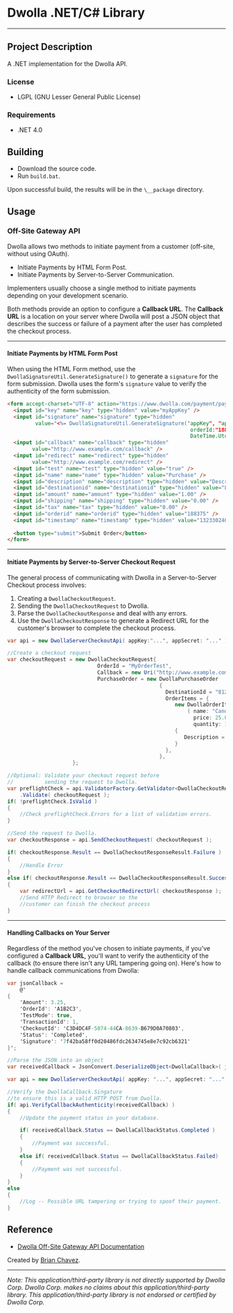 Dwolla .NET/C# Library
======================
----------------------

Project Description
-------------------
A .NET implementation for the Dwolla API.

### License
* LGPL (GNU Lesser General Public License)

### Requirements
* .NET 4.0

Building
--------
* Download the source code.
* Run `build.bat`.

Upon successful build, the results will be in the `\__package` directory.

Usage
-----
### Off-Site Gateway API
Dwolla allows two methods to initiate payment from a customer (off-site, without using OAuth).

* Initiate Payments by HTML Form Post.
* Initiate Payments by Server-to-Server Communication.

Implementers usually choose a single method to initiate payments depending on your development scenario.

Both methods provide an option to configure a **Callback URL**. The **Callback URL** is a location on your server where Dwolla will post a JSON object that describes the success or failure of a payment after the user has completed the checkout process.

----
#### Initiate Payments by HTML Form Post
When using the HTML Form method, use the `DwollaSignatureUtil.GenerateSignature()` to generate a `signature` for the form submission. Dwolla uses the form's `signature` value to verify the authenticity of the form submission.

```html
<form accept-charset="UTF-8" action="https://www.dwolla.com/payment/pay" method="post">
  <input id="key" name="key" type="hidden" value="myAppKey" />
  <input id="signature" name="signature" type="hidden" 
         value="<%= DwollaSignatureUtil.GenerateSignature("appKey", "appSecret",
                                                           orderId:"188375",
                                                           DateTime.UtcNow); %>" />
  <input id="callback" name="callback" type="hidden" 
        value="http://www.example.com/callback" />
  <input id="redirect" name="redirect" type="hidden" 
        value="http://www.example.com/redirect" />
  <input id="test" name="test" type="hidden" value="true" />
  <input id="name" name="name" type="hidden" value="Purchase" />
  <input id="description" name="description" type="hidden" value="Description" />
  <input id="destinationid" name="destinationid" type="hidden" value="812-111-1111" />
  <input id="amount" name="amount" type="hidden" value="1.00" />
  <input id="shipping" name="shipping" type="hidden" value="0.00" />
  <input id="tax" name="tax" type="hidden" value="0.00" />
  <input id="orderid" name="orderid" type="hidden" value="188375" />
  <input id="timestamp" name="timestamp" type="hidden" value="1323302400" />
	    
  <button type="submit">Submit Order</button>
</form>
```

----
#### Initiate Payments by Server-to-Server Checkout Request
The general process of communicating with Dwolla in a Server-to-Server Checkout process involves:

1. Creating a `DwollaCheckoutRequest`.
2. Sending the `DwollaCheckoutRequest` to Dwolla.
3. Parse the `DwollaCheckoutResponse` and deal with any errors.
4. Use the `DwollaCheckoutResponse` to generate a Redirect URL for the customer's browser to complete the checkout process.

```csharp
var api = new DwollaServerCheckoutApi( appKey:"...", appSecret: "..." );

//Create a checkout request
var checkoutRequest = new DwollaCheckoutRequest{
                             OrderId = "MyOrderTest",
                             Callback = new Uri("http://www.example.com/order-callback")
                             PurchaseOrder = new DwollaPurchaseOrder
                                                 {
                                                   DestinationId = "812-111-1111",
                                                   OrderItems = { 
                                                      new DwollaOrderItem
                                                          ( name: "Candy Bar",
                                                            price: 25.00m,
                                                            quantity: 1 )
                                                      {
                                                         Description = "Expensive Candy Bar",
                                                      }
                                                   },     
                                                 },
                     };

//Optional: Validate your checkout request before
//          sending the request to Dwolla.
var preflightCheck = api.ValidatorFactory.GetValidator<DwollaCheckoutRequest>()
    .Validate( checkoutRequest );
if( !preflightCheck.IsValid )
{
    //Check preflightCheck.Errors for a list of validation errors.
}

//Send the request to Dwolla.
var checkoutResponse = api.SendCheckoutRequest( checkoutRequest );

if( checkoutResponse.Result == DwollaCheckoutResponseResult.Failure )
{
    //Handle Error
}
else if( checkoutResponse.Result == DwollaCheckoutResponseResult.Success)
{
    var redirectUrl = api.GetCheckoutRedirectUrl( checkoutResponse );
    //Send HTTP Redirect to browser so the 
    //customer can finish the checkout process
}
```

-------
#### Handling Callbacks on Your Server
Regardless of the method you've chosen to initiate payments, if you've configured a **Callback URL**, you'll want to verify the authenticity of the callback (to ensure there isn't any URL tampering going on). Here's how to handle callback communications from Dwolla:

```csharp
var jsonCallback =
    @"
{
    'Amount': 3.25,
    'OrderId': 'A1B2C3',
    'TestMode': true,
    'TransactionId': 1,
    'CheckoutId': 'C3D4DC4F-5074-44CA-8639-B679D0A70803',
    'Status': 'Completed',
    'Signature': '7f42ba58ff0d20486fdc2634745e8e7c92cb6321'
}";

//Parse the JSON into an object
var receivedCallback = JsonConvert.DeserializeObject<DwollaCallback>( jsonCallback );

var api = new DwollaServerCheckoutApi( appKey: "...", appSecret: "..." );

//Verify the DwollaCallback.Singature
//to ensure this is a valid HTTP POST from Dwolla.
if( api.VerifyCallbackAuthenticity(receivedCallback) )
{
    //Update the payment status in your database.

    if( receivedCallback.Status == DwollaCallbackStatus.Completed )
    {
        //Payment was successful.
    }
    else if( receivedCallback.Status == DwollaCallbackStatus.Failed)
    {
        //Payment was not successful.
    }
}
else
{
    //Log -- Possible URL tampering or trying to spoof their payment.
}
```

Reference
---------
* [Dwolla Off-Site Gateway API Documentation](https://www.dwolla.com/developers/offsitegateway)


Created by [Brian Chavez](http://bchavez.bitarmory.com).

---

*Note: This application/third-party library is not directly supported by Dwolla Corp.  Dwolla Corp. makes no claims about this application/third-party library.  This application/third-party library is not endorsed or certified by Dwolla Corp.*
